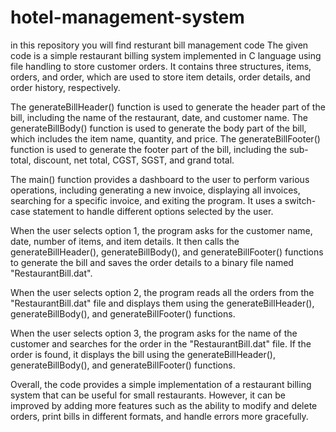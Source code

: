 # hotel-management-system
in this repository you will find resturant bill management code 
The given code is a simple restaurant billing system implemented in C language using file handling to store customer orders. It contains three structures, items, orders, and order, which are used to store item details, order details, and order history, respectively.

The generateBillHeader() function is used to generate the header part of the bill, including the name of the restaurant, date, and customer name. The generateBillBody() function is used to generate the body part of the bill, which includes the item name, quantity, and price. The generateBillFooter() function is used to generate the footer part of the bill, including the sub-total, discount, net total, CGST, SGST, and grand total.

The main() function provides a dashboard to the user to perform various operations, including generating a new invoice, displaying all invoices, searching for a specific invoice, and exiting the program. It uses a switch-case statement to handle different options selected by the user.

When the user selects option 1, the program asks for the customer name, date, number of items, and item details. It then calls the generateBillHeader(), generateBillBody(), and generateBillFooter() functions to generate the bill and saves the order details to a binary file named "RestaurantBill.dat".

When the user selects option 2, the program reads all the orders from the "RestaurantBill.dat" file and displays them using the generateBillHeader(), generateBillBody(), and generateBillFooter() functions.

When the user selects option 3, the program asks for the name of the customer and searches for the order in the "RestaurantBill.dat" file. If the order is found, it displays the bill using the generateBillHeader(), generateBillBody(), and generateBillFooter() functions.

Overall, the code provides a simple implementation of a restaurant billing system that can be useful for small restaurants. However, it can be improved by adding more features such as the ability to modify and delete orders, print bills in different formats, and handle errors more gracefully.
